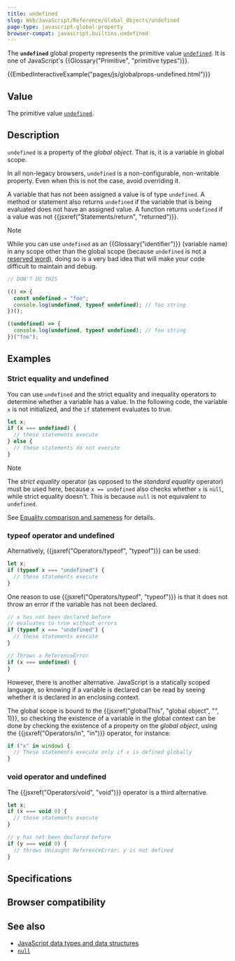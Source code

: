 ```yaml
---
title: undefined
slug: Web/JavaScript/Reference/Global_Objects/undefined
page-type: javascript-global-property
browser-compat: javascript.builtins.undefined
---
```




The **`undefined`** global property represents the primitive
value [`undefined`](/Web/JavaScript/Data_structures#undefined_type). It is one of JavaScript's
{{Glossary("Primitive", "primitive types")}}.

{{EmbedInteractiveExample("pages/js/globalprops-undefined.html")}}

## Value

The primitive value [`undefined`](/Web/JavaScript/Data_structures#undefined_type).



## Description

`undefined` is a property of the _global object_. That is, it is a variable in global scope.

In all non-legacy browsers, `undefined` is a non-configurable, non-writable property. Even when this is not the case, avoid overriding it.

A variable that has not been assigned a value is of type `undefined`. A
method or statement also returns `undefined` if the variable that is being
evaluated does not have an assigned value. A function returns `undefined` if
a value was not {{jsxref("Statements/return", "returned")}}.

> [!NOTE]
> While you can use `undefined` as an {{Glossary("identifier")}} (variable name) in any scope other than the global scope (because `undefined` is not a [reserved word](/Web/JavaScript/Reference/Lexical_grammar#reserved_words)), doing so is a very bad idea that will make your code difficult to maintain and debug.
>
> ```js example-bad
> // DON'T DO THIS
>
> (() => {
>   const undefined = "foo";
>   console.log(undefined, typeof undefined); // foo string
> })();
>
> ((undefined) => {
>   console.log(undefined, typeof undefined); // foo string
> })("foo");
> ```

## Examples

### Strict equality and undefined

You can use `undefined` and the strict equality and inequality operators to
determine whether a variable has a value. In the following code, the variable
`x` is not initialized, and the `if` statement evaluates to true.

```js
let x;
if (x === undefined) {
  // these statements execute
} else {
  // these statements do not execute
}
```

> [!NOTE]
> The _strict equality_ operator (as opposed to the
> _standard equality_ operator) must be used here, because
> `x == undefined` also checks whether `x` is `null`,
> while strict equality doesn't. This is because `null` is not equivalent to
> `undefined`.
>
> See [Equality comparison and sameness](/Web/JavaScript/Equality_comparisons_and_sameness) for details.

### typeof operator and undefined

Alternatively, {{jsxref("Operators/typeof", "typeof")}} can be used:

```js
let x;
if (typeof x === "undefined") {
  // these statements execute
}
```

One reason to use {{jsxref("Operators/typeof", "typeof")}} is that it does not throw an
error if the variable has not been declared.

```js
// x has not been declared before
// evaluates to true without errors
if (typeof x === "undefined") {
  // these statements execute
}

// Throws a ReferenceError
if (x === undefined) {
}
```

However, there is another alternative. JavaScript is a statically scoped language, so
knowing if a variable is declared can be read by seeing whether it is declared in an
enclosing context.

The global scope is bound to the {{jsxref("globalThis", "global object", "", 1)}}, so
checking the existence of a variable in the global context can be done by checking the
existence of a property on the _global object_, using the
{{jsxref("Operators/in", "in")}} operator, for instance:

```js
if ("x" in window) {
  // These statements execute only if x is defined globally
}
```

### void operator and undefined

The {{jsxref("Operators/void", "void")}} operator is a third alternative.

```js
let x;
if (x === void 0) {
  // these statements execute
}

// y has not been declared before
if (y === void 0) {
  // throws Uncaught ReferenceError: y is not defined
}
```

## Specifications



## Browser compatibility



## See also

- [JavaScript data types and data structures](/Web/JavaScript/Data_structures)
- [`null`](/Web/JavaScript/Reference/Operators/null)
